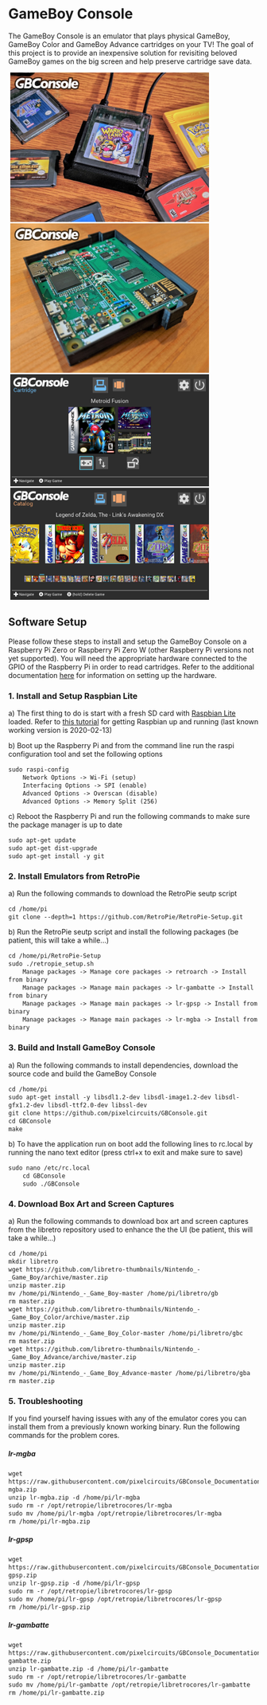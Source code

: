 # GameBoy Console
The GameBoy Console is an emulator that plays physical GameBoy, GameBoy Color and GameBoy Advance cartridges on your TV! The goal of this project is to provide an inexpensive solution for revisiting beloved GameBoy games on the big screen and help preserve cartridge save data.

<img src="https://raw.githubusercontent.com/pixelcircuits/GBConsole_Documentation/master/guide/img/gbconsole_img2.jpg" width="400" hspace="4"/><img src="https://raw.githubusercontent.com/pixelcircuits/GBConsole_Documentation/master/guide/img/gbconsole_dev2.jpg" width="400" hspace="4"/><img src="https://raw.githubusercontent.com/pixelcircuits/GBConsole_Documentation/master/guide/img/screen_cartridge.png" width="400" hspace="4"/><img src="https://raw.githubusercontent.com/pixelcircuits/GBConsole_Documentation/master/guide/img/screen_catalog.png" width="400" hspace="4"/>

## Software Setup
Please follow these steps to install and setup the GameBoy Console on a Raspberry Pi Zero or Raspberry Pi Zero W (other Raspberry Pi versions not yet supported). You will need the appropriate hardware connected to the GPIO of the Raspberry Pi in order to read cartridges. Refer to the additional documentation [here](https://github.com/pixelcircuits/GBConsole_Hardware) for information on setting up the hardware.

### 1. Install and Setup Raspbian Lite
a) The first thing to do is start with a fresh SD card with [Raspbian Lite](https://www.raspberrypi.org/downloads/raspbian/) loaded. Refer to [this tutorial](https://www.raspberrypi.org/documentation/installation/installing-images/README.md) for getting Raspbian up and running (last known working version is 2020-02-13)

b) Boot up the Raspberry Pi and from the command line run the raspi configuration tool and set the following options
```
sudo raspi-config
	Network Options -> Wi-Fi (setup)
	Interfacing Options -> SPI (enable)
	Advanced Options -> Overscan (disable)
	Advanced Options -> Memory Split (256)
```
c) Reboot the Raspberry Pi and run the following commands to make sure the package manager is up to date
```
sudo apt-get update
sudo apt-get dist-upgrade
sudo apt-get install -y git
```

### 2. Install Emulators from RetroPie
a) Run the following commands to download the RetroPie seutp script
```
cd /home/pi
git clone --depth=1 https://github.com/RetroPie/RetroPie-Setup.git
```
b) Run the RetroPie seutp script and install the following packages (be patient, this will take a while...)
```
cd /home/pi/RetroPie-Setup
sudo ./retropie_setup.sh
	Manage packages -> Manage core packages -> retroarch -> Install from binary
	Manage packages -> Manage main packages -> lr-gambatte -> Install from binary
	Manage packages -> Manage main packages -> lr-gpsp -> Install from binary
	Manage packages -> Manage main packages -> lr-mgba -> Install from binary
```

### 3. Build and Install GameBoy Console
a) Run the following commands to install dependencies, download the source code and build the GameBoy Console
```
cd /home/pi
sudo apt-get install -y libsdl1.2-dev libsdl-image1.2-dev libsdl-gfx1.2-dev libsdl-ttf2.0-dev libssl-dev
git clone https://github.com/pixelcircuits/GBConsole.git
cd GBConsole
make
```
b) To have the application run on boot add the following lines to rc.local by running the nano text editor (press ctrl+x to exit and make sure to save)
```
sudo nano /etc/rc.local
	cd GBConsole
	sudo ./GBConsole
```

### 4. Download Box Art and Screen Captures
a) Run the following commands to download box art and screen captures from the libretro repository used to enhance the the UI (be patient, this will take a while...)
```
cd /home/pi
mkdir libretro
wget https://github.com/libretro-thumbnails/Nintendo_-_Game_Boy/archive/master.zip
unzip master.zip
mv /home/pi/Nintendo_-_Game_Boy-master /home/pi/libretro/gb
rm master.zip
wget https://github.com/libretro-thumbnails/Nintendo_-_Game_Boy_Color/archive/master.zip
unzip master.zip
mv /home/pi/Nintendo_-_Game_Boy_Color-master /home/pi/libretro/gbc
rm master.zip
wget https://github.com/libretro-thumbnails/Nintendo_-_Game_Boy_Advance/archive/master.zip
unzip master.zip
mv /home/pi/Nintendo_-_Game_Boy_Advance-master /home/pi/libretro/gba
rm master.zip
```

### 5. Troubleshooting
If you find yourself having issues with any of the emulator cores you can install them from a previously known working binary. Run the following commands for the problem cores.
##### lr-mgba
```
wget https://raw.githubusercontent.com/pixelcircuits/GBConsole_Documentation/master/bin/lr-mgba.zip
unzip lr-mgba.zip -d /home/pi/lr-mgba
sudo rm -r /opt/retropie/libretrocores/lr-mgba
sudo mv /home/pi/lr-mgba /opt/retropie/libretrocores/lr-mgba
rm /home/pi/lr-mgba.zip
```
##### lr-gpsp
```
wget https://raw.githubusercontent.com/pixelcircuits/GBConsole_Documentation/master/bin/lr-gpsp.zip
unzip lr-gpsp.zip -d /home/pi/lr-gpsp
sudo rm -r /opt/retropie/libretrocores/lr-gpsp
sudo mv /home/pi/lr-gpsp /opt/retropie/libretrocores/lr-gpsp
rm /home/pi/lr-gpsp.zip
```
##### lr-gambatte
```
wget https://raw.githubusercontent.com/pixelcircuits/GBConsole_Documentation/master/bin/lr-gambatte.zip
unzip lr-gambatte.zip -d /home/pi/lr-gambatte
sudo rm -r /opt/retropie/libretrocores/lr-gambatte
sudo mv /home/pi/lr-gambatte /opt/retropie/libretrocores/lr-gambatte
rm /home/pi/lr-gambatte.zip
```

